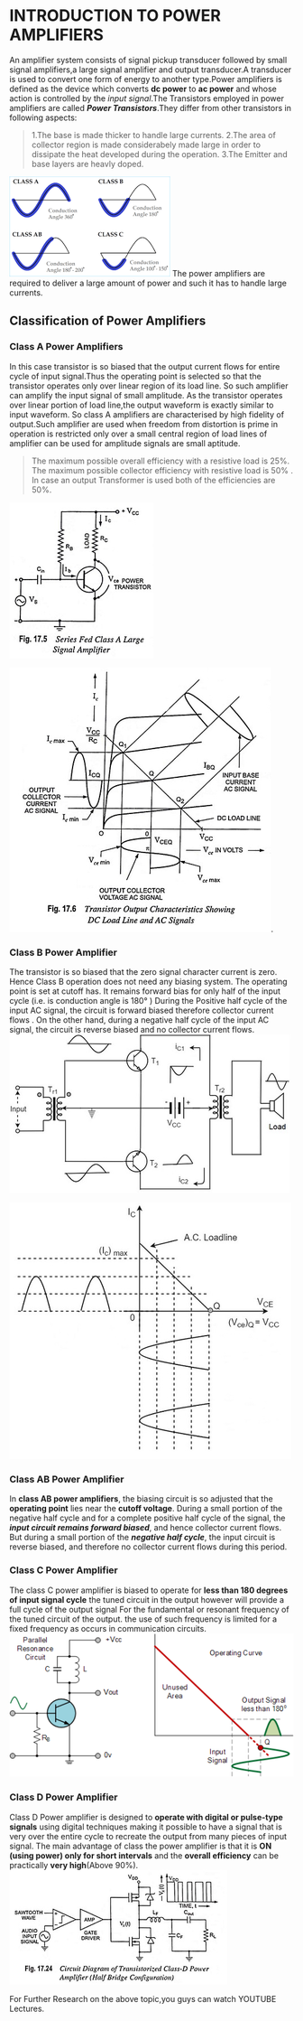 # INTRODUCTION TO POWER AMPLIFIERS
An amplifier system consists of signal pickup transducer followed by small signal amplifiers,a large signal amplifier and output transducer.A transducer is used to convert one form of energy to another type.Power amplifiers is defined as the device which converts **dc power** to **ac power** and whose action is controlled by the *input signal*.The Transistors employed in power amplifiers are called ***Power Transistors***.They differ from other transistors in following aspects:
> 1.The base is made thicker to handle large currents.
> 2.The area of collector region is made considerabely made large in order to dissipate the heat  developed during the operation.
> 3.The Emitter and base layers are heavly doped.

![POWER AMPLIFIER GNERAL WAVES OF ALL](https://github.com/TKOWSHIKRAO/MARVELD-PPICTURES/blob/main/imagesoverall.jpg?raw=true)
The power amplifiers are required to deliver a large amount of power and such it has to handle large currents.
## Classification of Power Amplifiers
### Class A Power Amplifiers
In this case transistor is so biased that the output current flows for entire cycle of input signal.Thus the operating point is selected so that the transistor operates only over linear region of its load line. So such amplifier can amplify the input signal of small amplitude. As the transistor operates over linear portion of load line,the output waveform is exactly similar to input waveform. So class A amplifiers are characterised by high fidelity of output.Such amplifier are used when freedom from distortion is prime in operation is restricted only over a small central region of load lines of amplifier can be used for amplitude signals are small aptitude.
> The maximum possible overall efficiency with a resistive load is 25%. 
> The maximum possible collector efficiency with resistive load is 50% .
> In case an output Transformer is used both of the efficiencies are 50%.

![Series class A Amplifier CIRCUIT DIAGRAM](https://github.com/TKOWSHIKRAO/MARVELD-PPICTURES/blob/main/Series-Fed-Class-A-Large-Signal-Amplifier-20diagram.jpg?raw=true)

![SERIES CLASS A AMPLIFER OUTPUT CHARACTERISTICS](https://github.com/TKOWSHIKRAO/MARVELD-PPICTURES/blob/main/graph%20of%20series%20fed%20class%20a%20amplifier.jpg?raw=true).

### Class B Power Amplifier
The transistor is so biased that the zero signal character current is zero. Hence Class B  operation does not need any biasing system. The operating point is set at cutoff has. It remains forward bias for only half of the input cycle (i.e.  is conduction angle is 180° )
 During the Positive half cycle of the input AC signal, the circuit is forward biased therefore collector current flows . On the other hand, during a negative half cycle of the input AC signal, the circuit is reverse biased and no collector current flows.
![Class B Amplifier](https://github.com/TKOWSHIKRAO/MARVELD-PPICTURES/blob/main/push_pull_%20class%20b%20construction.jpg?raw=true)

![class B Operation graph](https://github.com/TKOWSHIKRAO/MARVELD-PPICTURES/blob/main/class_b_operation%20graph.jpg?raw=true)

### Class AB Power Amplifier
In **class AB power amplifiers**, the biasing circuit is so adjusted that the **operating point** lies near the **cutoff voltage**. During a small portion of the negative half cycle and for a complete positive half cycle of the signal, the ***input circuit remains forward biased***, and hence collector current flows. But during a small portion of the ***negative half cycle***, the input circuit is reverse biased, and therefore no collector current flows during this period.


### Class C Power Amplifier
The class C  power amplifier is biased to operate for **less than 180 degrees of input signal cycle** the tuned circuit in the output however will provide a full cycle of the output signal For the fundamental or resonant frequency of the tuned circuit of the output. the use of such frequency is limited for a fixed frequency as occurs in communication circuits.
![CLASS C](https://github.com/TKOWSHIKRAO/MARVELD-PPICTURES/blob/main/classCamplifier.jpg?raw=true)

### Class D Power Amplifier
Class D Power amplifier is designed to **operate with digital or pulse-type signals** using digital techniques making it possible to have a signal that is very over the entire cycle to recreate the output from many pieces of input signal. The main advantage of class the power amplifier is that it is **ON (using power) only for short intervals** and the **overall efficiency** can be practically **very high**(Above 90%).
![CLASS D POWER AMPLIFIER](https://github.com/TKOWSHIKRAO/MARVELD-PPICTURES/blob/main/Circuit-Diagram-of-Transistorized-Class-D-Power-Amplifier-Half-Bridge-Configuration-02.jpg?raw=true)

For Further Research on the above topic,you guys can watch YOUTUBE Lectures.
